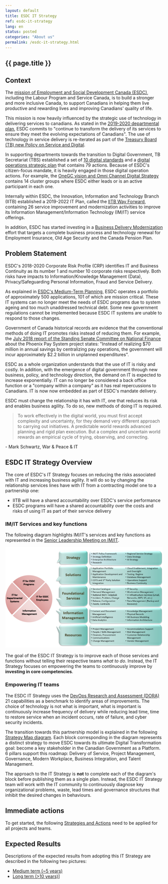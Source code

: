 ```yaml
---
layout: default
title: ESDC IT Strategy
ref: esdc-it-strategy
lang: en
status: posted
categories: "About us"
permalink: /esdc-it-strategy.html
---
```


## {{ page.title }}

## Context

The [mission of Employment and Social Development Canada (ESDC)](https://www.canada.ca/en/employment-social-development/corporate/reports/departmental-plan/2019-2020/mandate-role.html), including the Labour Program and Service Canada, is to build a stronger and more inclusive Canada, to support Canadians in helping them live productive and rewarding lives and improving Canadians' quality of life.

This mission is now heavily influenced by the strategic use of technology in delivering services to canadians. As stated in the [2019-2020 departmental plan](https://www.canada.ca/en/employment-social-development/corporate/reports/departmental-plan/2019-2020/plans.html), ESDC commits to "continue to transform the delivery of its services to ensure they meet the evolving expectations of Canadians".
The use of technology in service delivery is re-iterated as part of the [Treasury Board (TB) new Policy on Service and Digital](https://www.tbs-sct.gc.ca/pol/doc-eng.aspx?id=32603).

In supporting departments towards the transition to Digital Government, TB Secretariat (TBS) established a set of [10 digital standards](https://www.tbs-sct.gc.ca/pol/doc-eng.aspx?id=32603) and a [digital operations strategic plan](https://www.canada.ca/en/government/system/digital-government/digital-operations-strategic-plan-2018-2022.html) that contains 79 actions.
Because of ESDC's citizen-focus mandate, it is heavily engaged in those digital operation actions.
For example, the [OneGC vision and Omni Channel Digital Strategy](https://gccollab.ca/groups/profile/154708/enonegc-ungcfrungc) contains 14 cluster groups where ESDC either leads or is an active participant in each one.

Internally within ESDC, the Innovation, Information and Technology Branch (IITB) established a 2019-2022 IT Plan, called the [IITB Way Forward](http://dialogue/grp/IITB-DGIIT-Gov-New-Nouveau/Documents/Departmental%20IMIT%20Plan/19-20%20Plans/IITB%20Moving%20Forward%20v2.docx), containing 26 service improvement and modernization activities to improve its Information Management/Information Technology (IM/IT) service offerings.

In addition, ESDC has started investing in a [Business Delivery Modernization](https://www.canada.ca/en/employment-social-development/corporate/reports/departmental-plan/2019-2020/planned-results.html#h2.04) effort that targets a complete business process and technology renewal for Employment Insurance, Old Age Security and the Canada Pension Plan.

## Problem Statement

ESDC's 2018-2020 Corporate Risk Profile (CRP) identifies IT and Business Continuity as its number 1 and number 10 corporate risks respectively.
Both risks have impacts to Information/Knowledge Management (Data), Privacy/Safeguarding Personal Information, Fraud and Service Delivery.

As explained in [ESDC's Medium-Term Planning](http://dialogue/grp/IITB-DGIIT-Gov-New-Nouveau/Briefings/MTP-Initiative-Mapping_2018.docx), ESDC operates a portfolio of approximately 500 applications, 101 of which are mission critical. These IT systems can no longer meet the needs of ESDC programs due to system ageing and too much unaddressed technical debt. Some new government regulations cannot be implemented because ESDC IT systems are unable to respond to those changes.

Government of Canada historical records are evidence that the conventional methods of doing IT promotes risks instead of reducing them. For example, the [July 2018 report of the Standing Senate Committee on National Finance](https://sencanada.ca/content/sen/committee/421/NFFN/reports/NFFN_Phoenix_Report_32_WEB_e.pdf) about the Phoenix Pay System project states: "Instead of realizing $70 million in annual savings by centralizing pay operations, the government will incur approximately $2.2 billion in unplanned expenditures".

ESDC as a whole organization understands that the use of IT is risky and costly.
In addition, with the emergence of digital government through new business, policy, and technology direction, the demand on IT is expected to increase exponentially.
IT can no longer be considered a back office function or a "company within a company" as it has real repercussions to Canadians.
IT is now now embedded as part of ESDC's mandate delivery.

ESDC must change the relationship it has with IT, one that reduces its risk and enables business agility.
To do so, new methods of doing IT is required.

> To work effectively in the digital world, you must first accept complexity and uncertainty, for they demand very different approach to carrying out initiatives. A predictable world rewards advanced planning and rigid plan execution. But a complex and uncertain world rewards an empirical cycle of trying, observing, and correcting.

\- Mark Schwartz, War & Peace & IT

## ESDC IT Strategy Overview

The core of ESDC's IT Strategy focuses on reducing the risks associated with IT and increasing business agility.
It will do so by changing the relationship services lines have with IT from a contracting model one to a partnership one:

- IITB will have a shared accountability over ESDC's service performance
- ESDC programs will have a shared accountability over the costs and risks of using IT as part of their service delivery

### IM/IT Services and key functions

The following diagram highlights IM/IT's services and key functions as represented in the [Senior Leadership Meeting on IM/IT](http://dialogue/grp/BU6810070/Shared%20Documents/Reference%20Materials/ESDC%20IMIT%20Moving%20Forward%20(DM%20Meeting).pptx).

![IM/IT services and key functions](../../assets/images/imit-services-and-functions.png "IM/IT Services and key functions")

The goal of the ESDC IT Strategy is to improve each of those services and functions without telling their respective teams *what to do*.
Instead, the IT Strategy focuses on empowering the teams to continuously improve by **investing in core competencies**.

### Empowering IT teams

The ESDC IT Strategy uses the [DevOps Research and Assessment (DORA)](https://cloud.google.com/devops) 21 capabilities as a benchmark to identify areas of improvements. The choice of technology is not what is important, what is important is continuously increase frequency of delivery while reducing lead time, time to restore service when an incident occurs, rate of failure, and cyber security incidents.

The transition towards this partnership model is explained in the following [Strategy Map diagram](/strategy-summary.html). Each block corresponding in the diagram represents a distinct strategy to move ESDC towards its ultimate Digital Transformation goal: become a key stakeholder in the Canadian Government as a Platform. 6 pillars support this roadmap: Delivery of Service, Project Management, Governance, Modern Workplace, Business Integration, and Talent Management.

The approach to the IT Strategy is **not** to complete each of the diagram's block before publishing them as a single plan. Instead, the ESDC IT Strategy team will work with the IT community to continuously diagnose key organizational problems, waste, lead times and governance structures that inhibit the desired changes in behaviours.

## Immediate actions

To get started, the following [Strategies and Actions](/strategies-actions.html) need to be applied for all projects and teams.

## Expected Results

Descriptions of the expected results from adopting this IT Strategy are described in the following two pictures:

- [Medium term (~5 years)](/it-picture-medium-term.html)
- [Long term (>10 years)](/it-picture-long-term.html)]
